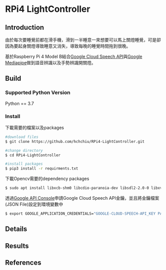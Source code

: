 # RPi4 LightController

## Introduction
由於每次要睡覺前都在滑手機，滑到一半睡意一來想要可以馬上關燈睡覺，可是卻因為要起身關燈導致睡意又消失，導致每晚的睡覺時間拖到很晚。

基於Raspberry Pi 4 Model B結合[Google Cloud Speech API](https://cloud.google.com/speech-to-text)與[Google Mediapipe](https://google.github.io/mediapipe/)做到語音辨識以及手勢辨識開關燈。

## Build

### Supported Python Version
Python == 3.7

### Install
下載需要的檔案以及packages
```bash
#download files
$ git clone https://github.com/hchchiu/RPi4-LightController.git

#change directory
$ cd RPi4-LightController

#install packages
$ pip3 install -r requirments.txt
```


下載Opencv需要的dependency packages
```bash
$ sudo apt install libxcb-shm0 libcdio-paranoia-dev libsdl2-2.0-0 libxv1  libtheora0 libva-drm2 libva-x11-2 libvdpau1 libharfbuzz0b libbluray2 libatlas-base-dev libhdf5-103 libgtk-3-0 libdc1394-22 libopenexr23
```

透過[Google API Console](https://console.developers.google.com/)申請Google Cloud Speech API金鑰，並且將金鑰檔案(JSON File)設定到環境變數中
```bash
$ export GOOGLE_APPLICATION_CREDENTIALS="GOOGLE-CLOUD-SPEECH-API_KEY PATH"
```
## Details

## Results

## References
